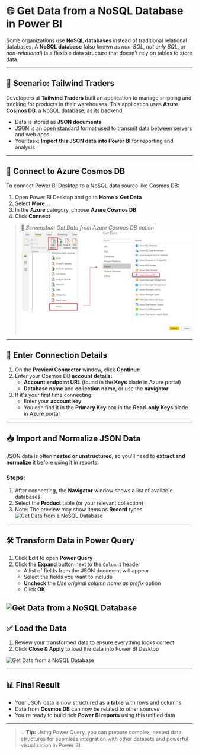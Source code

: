 # 🌐 Get Data from a NoSQL Database in Power BI

Some organizations use **NoSQL databases** instead of traditional relational databases. A **NoSQL database** (also known as *non-SQL*, *not only SQL*, or *non-relational*) is a flexible data structure that doesn't rely on tables to store data.

---

## 🏢 Scenario: Tailwind Traders

Developers at **Tailwind Traders** built an application to manage shipping and tracking for products in their warehouses. This application uses **Azure Cosmos DB**, a NoSQL database, as its backend.

- Data is stored as **JSON documents**
- JSON is an open standard format used to transmit data between servers and web apps
- Your task: **Import this JSON data into Power BI** for reporting and analysis

---

## 🔌 Connect to Azure Cosmos DB

To connect Power BI Desktop to a NoSQL data source like Cosmos DB:

1. Open Power BI Desktop and go to **Home > Get Data**
2. Select **More...**
3. In the **Azure** category, choose **Azure Cosmos DB**
4. Click **Connect**

> 📸 _Screenshot: Get Data from Azure Cosmos DB option_
![Get Data from a NoSQL Database](images/51-get-data-cosmos-ssm.png)
---

## 🔐 Enter Connection Details

1. On the **Preview Connector** window, click **Continue**
2. Enter your Cosmos DB **account details**:
   - **Account endpoint URL** (found in the **Keys** blade in Azure portal)
   - **Database name** and **collection name**, or use the **navigator**
3. If it's your first time connecting:
   - Enter your **account key**
   - You can find it in the **Primary Key** box in the **Read-only Keys** blade in Azure portal

---

## 📥 Import and Normalize JSON Data

JSON data is often **nested or unstructured**, so you'll need to **extract and normalize** it before using it in reports.

### Steps:

1. After connecting, the **Navigator** window shows a list of available databases
2. Select the **Product** table (or your relevant collection)
3. Note: The preview may show items as **Record** types
![Get Data from a NoSQL Database](images/52-get-data-cosmos-ssm.png)

---

## 🛠 Transform Data in Power Query

1. Click **Edit** to open **Power Query**
2. Click the **Expand** button next to the `Column1` header
   - A list of fields from the JSON document will appear
   - Select the fields you want to include
   - **Uncheck** the _Use original column name as prefix_ option
   - Click **OK**

![Get Data from a NoSQL Database](images/53-get-data-cosmos-ssm.png)
---

## ✅ Load the Data

1. Review your transformed data to ensure everything looks correct
2. Click **Close & Apply** to load the data into Power BI Desktop

![Get Data from a NoSQL Database](images/54-get-data-cosmos-ssm.png)

---

## 📊 Final Result

- Your JSON data is now structured as a **table** with rows and columns
- Data from **Cosmos DB** can now be related to other sources
- You're ready to build rich **Power BI reports** using this unified data

---

> 💡 **Tip:** Using Power Query, you can prepare complex, nested data structures for seamless integration with other datasets and powerful visualization in Power BI.

